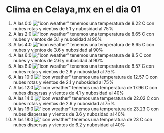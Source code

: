 # Clima en Celaya,mx en el dia 01

1. A las 0:0 !["icon weather"](http://openweathermap.org/img/w/04n.png) tenemos una temperatura de 8.22 C con nubes rotas y  vientos de 5.1 y nubosidad al 75%
1. A las 2:0 !["icon weather"](http://openweathermap.org/img/w/04n.png) tenemos una temperatura de 8.65 C con nubes y  vientos de 3.1 y nubosidad al 90%
1. A las 4:0 !["icon weather"](http://openweathermap.org/img/w/04n.png) tenemos una temperatura de 8.65 C con nubes y  vientos de 3.6 y nubosidad al 90%
1. A las 6:0 !["icon weather"](http://openweathermap.org/img/w/04n.png) tenemos una temperatura de 8.5 C con nubes y  vientos de 2.6 y nubosidad al 90%
1. A las 8:0 !["icon weather"](http://openweathermap.org/img/w/04d.png) tenemos una temperatura de 8.57 C con nubes rotas y  vientos de 2.6 y nubosidad al 75%
1. A las 10:0 !["icon weather"](http://openweathermap.org/img/w/04d.png) tenemos una temperatura de 12.57 C con nubes rotas y  vientos de 2.1 y nubosidad al 75%
1. A las 12:0 !["icon weather"](http://openweathermap.org/img/w/03d.png) tenemos una temperatura de 17.96 C con nubes dispersas y  vientos de 4.1 y nubosidad al 40%
1. A las 14:0 !["icon weather"](http://openweathermap.org/img/w/04d.png) tenemos una temperatura de 22.02 C con nubes rotas y  vientos de 2.6 y nubosidad al 75%
1. A las 16:0 !["icon weather"](http://openweathermap.org/img/w/03d.png) tenemos una temperatura de 23.23 C con nubes dispersas y  vientos de 3.6 y nubosidad al 40%
1. A las 18:0 !["icon weather"](http://openweathermap.org/img/w/03n.png) tenemos una temperatura de 23 C con nubes dispersas y  vientos de 6.2 y nubosidad al 40%
